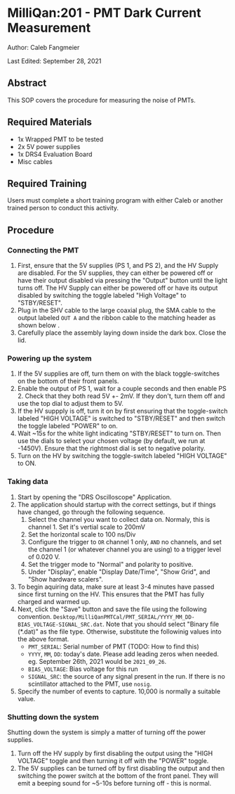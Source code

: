 # MilliQan:201 - PMT Dark Current Measurement

Author: Caleb Fangmeier

Last Edited: September 28, 2021

## Abstract

This SOP covers the procedure for measuring the noise of PMTs.

## Required Materials

  - 1x Wrapped PMT to be tested
  - 2x 5V power supplies
  - 1x DRS4 Evaluation Board
  - Misc cables


## Required Training

Users must complete a short training program with either Caleb or another trained person to conduct this activity.

## Procedure

### Connecting the PMT


  1. First, ensure that the 5V supplies (PS 1, and PS 2), and the HV Supply are disabled. For the 5V supplies, they can either be powered off or have their output disabled via pressing the "Output" button until the light turns off. The HV Supply can either be powered off or have its output disabled by switching the toggle labeled "High Voltage" to "STBY/RESET".
  2. Plug in the SHV cable to the large coaxial plug, the SMA cable to the output labeled `OUT A` and the ribbon cable to the matching header as shown below ![]().
  3. Carefully place the assembly laying down inside the dark box. Close the lid.


### Powering up the system

  1. If the 5V supplies are off, turn them on with the black toggle-switches on the bottom of their front panels.
  2. Enable the output of PS 1, wait for a couple seconds and then enable PS 2. Check that they both read 5V +- 2mV. If they don't, turn them off and use the top dial to adjust them to 5V.
  3. If the HV suppply is off, turn it on by first ensuring that the toggle-switch labeled "HIGH VOLTAGE" is switched to "STBY/RESET" and then switch the toggle labeled "POWER" to on.
  4. Wait ~15s for the white light indicating "STBY/RESET" to turn on. Then use the dials to select your chosen voltage (by default, we run at -1450V). Ensure that the rightmost dial is set to negative polarity.
  5. Turn on the HV by switching the toggle-switch labeled "HIGH VOLTAGE" to ON.


### Taking data

  1. Start by opening the "DRS Oscilloscope" Application.
  2. The application should startup with the correct settings, but if things have changed, go through the following sequence.
     1. Select the channel you want to collect data on. Normaly, this is channel 1. Set it's vertial scale to 200mV
     2. Set the horizontal scale to 100 ns/Div
     3.  Configure the trigger to `OR` channel 1 only, `AND` no channels, and set the channel 1 (or whatever channel you are using) to a trigger level of 0.020 V.
     4.  Set the trigger mode to "Normal" and polarity to positive.
     5.  Under "Display", enable "Display Date/Time", "Show Grid", and "Show hardware scalers".
  3. To begin aquiring data, make sure at least 3-4 minutes have passed since first turning on the HV. This ensures that the PMT has fully charged and warmed up.
  4. Next, click the "Save" button and save the file using the following convention. `Desktop/MilliQanPMTCal/PMT_SERIAL/YYYY_MM_DD-BIAS_VOLTAGE-SIGNAL_SRC.dat`. Note that you should select "Binary file (\*.dat)" as the file type. Otherwise, substitute the followinig values into the above format.
     - `PMT_SERIAL`: Serial number of PMT (TODO: How to find this)
     - `YYYY`, `MM`, `DD`: today's date. Please add leading zeros when needed. eg. September 26th, 2021 would be `2021_09_26`.
     - `BIAS_VOLTAGE`: Bias voltage for this run
     - `SIGNAL_SRC`: the source of any signal present in the run. If there is no scintillator attached to the PMT, use `nosig`.
  5. Specify the number of events to capture. 10,000 is normally a suitable value.


### Shutting down the system

Shutting down the system is simply a matter of turning off the power supplies.

  1. Turn off the HV supply by first disabling the output using the "HIGH VOLTAGE" toggle and then turning it off with the "POWER" toggle.
  2. The 5V supplies can be turned off by first disabling the output and then switching the power switch at the bottom of the front panel. They will emit a beeping sound for ~5-10s before turning off - this is normal.
